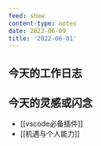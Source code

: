 ```yaml
---
feed: show
content-type: notes
date: 2022-06-09
title: '2022-06-01'
---
```


## 今天的工作日志

## 今天的灵感或闪念

- [[vscode必备插件]]
- [[机遇与个人能力]]
